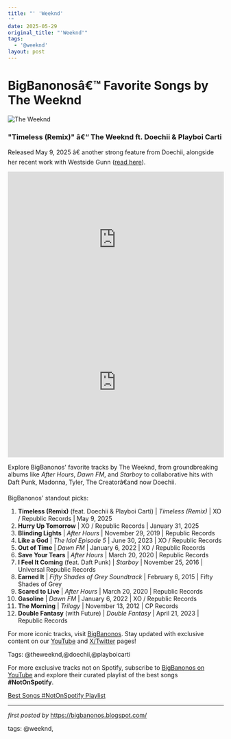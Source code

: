 ```yaml
---
title: "' 'Weeknd'
'"
date: 2025-05-29
original_title: "'Weeknd'"
tags:
  - '@weeknd'
layout: post
---
```

<h1 >BigBanonosâ€™ Favorite Songs by The Weeknd</h1> <!-- Featured Image -->
<div > <img src="https://ew.com/thmb/IVjmtfkRu2ZP4GDYmiFkPUe7yTc=/1500x0/filters:no_upscale():max_bytes(150000):strip_icc()/Weeknd-d4fb08e62a924691a18af068d9bfa972.jpg" alt="The Weeknd">
</div> <!-- YouTube Embed for Timeless Remix -->
<h3 >"Timeless (Remix)" â€“ The Weeknd ft. Doechii & Playboi Carti</h3>
<p >Released May 9, 2025 â€ another strong feature from Doechii, alongside her recent work with Westside Gunn (<a href="https://bigbanonos.blogspot.com/2025/05/westside-gunn.html" target="_blank">read here</a>).</p>
<div > <iframe width="100%" height="315" src="https://www.youtube.com/embed/DaNQN1LeSnI" frameborder="0" allowfullscreen></iframe>
</div> <!-- Spotify Embed -->
<div > <iframe src="https://open.spotify.com/embed/playlist/5Aln4I1t47MOYGBIZNTVVe?utm_source=generator" width="100%" height="352" frameBorder="0" allowfullscreen="" allow="autoplay; clipboard-write; encrypted-media; fullscreen; picture-in-picture" loading="lazy"></iframe>
</div> <!-- Introductory Text -->
<p >Explore BigBanonos' favorite tracks by The Weeknd, from groundbreaking albums like <em>After Hours</em>, <em>Dawn FM</em>, and <em>Starboy</em> to collaborative hits with Daft Punk, Madonna, Tyler, The Creatorâ€and now Doechii.</p> <!-- Song Highlights -->
<div > <p>BigBanonos' standout picks:</p> <ol> <li><strong>Timeless (Remix)</strong> (feat. Doechii & Playboi Carti) | <em>Timeless (Remix)</em> | XO / Republic Records | May 9, 2025</li> <li><strong>Hurry Up Tomorrow</strong> | XO / Republic Records | January 31, 2025</li> <li><strong>Blinding Lights</strong> | <em>After Hours</em> | November 29, 2019 | Republic Records</li> <li><strong>Like a God</strong> | <em>The Idol Episode 5</em> | June 30, 2023 | XO / Republic Records</li> <li><strong>Out of Time</strong> | <em>Dawn FM</em> | January 6, 2022 | XO / Republic Records</li> <li><strong>Save Your Tears</strong> | <em>After Hours</em> | March 20, 2020 | Republic Records</li> <li><strong>I Feel It Coming</strong> (feat. Daft Punk) | <em>Starboy</em> | November 25, 2016 | Universal Republic Records</li> <li><strong>Earned It</strong> | <em>Fifty Shades of Grey Soundtrack</em> | February 6, 2015 | Fifty Shades of Grey</li> <li><strong>Scared to Live</strong> | <em>After Hours</em> | March 20, 2020 | Republic Records</li> <li><strong>Gasoline</strong> | <em>Dawn FM</em> | January 6, 2022 | XO / Republic Records</li> <li><strong>The Morning</strong> | <em>Trilogy</em> | November 13, 2012 | CP Records</li> <li><strong>Double Fantasy</strong> (with Future) | <em>Double Fantasy</em> | April 21, 2023 | Republic Records</li> </ol>
</div> <!-- Footer Links -->
<div > <p>For more iconic tracks, visit <a href="https://bigbanonos.blogspot.com/" target="_blank">BigBanonos</a>. Stay updated with exclusive content on our <a href="https://www.youtube.com/@BigBanonos" target="_blank">YouTube</a> and <a href="https://x.com/bigbanonos" target="_blank">X/Twitter</a> pages!</p>
</div> <!-- Tags -->
<p >Tags: @theweeknd,@doechii,@playboicarti</p>


<!--Subscribe and Playlist Links-->
<div>
    <p>For more exclusive tracks not on Spotify, subscribe to <a href="https://www.youtube.com/@BigBanonos" target="_blank">BigBanonos on YouTube</a> and explore their curated playlist of the best songs <strong>#NotOnSpotify</strong>.</p>
    <p><a href="https://www.youtube.com/playlist?list=PLtuNtuTatqI0kFahUCbtbfenC_ET5O_tr" target="_blank">Best Songs #NotOnSpotify Playlist<br /></a></p></div>

<hr />

<p><em>first posted by</em> <a href="https://bigbanonos.blogspot.com/" rel="noopener" target="_new">https://bigbanonos.blogspot.com/</a></p>

<p>tags: @weeknd,</p>
